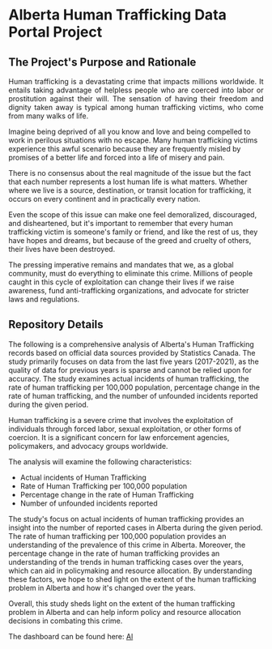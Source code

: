 # Alberta Human Trafficking Data Portal Project

##  The Project's Purpose and Rationale

<p align="justify">   
Human trafficking is a devastating crime that impacts millions worldwide. It entails taking advantage of helpless people who are coerced into labor or prostitution against their will. The sensation of having their freedom and dignity taken away is typical among human trafficking victims, who come from many walks of life.

Imagine being deprived of all you know and love and being compelled to work in perilous situations with no escape. Many human trafficking victims experience this awful scenario because they are frequently misled by promises of a better life and forced into a life of misery and pain.

There is no consensus about the real magnitude of the issue but the fact that each number represents a lost human life is what matters. Whether where we live is a source, destination, or transit location for trafficking, it occurs on every continent and in practically every nation.

Even the scope of this issue can make one feel demoralized, discouraged, and disheartened, but it's important to remember that every human trafficking victim is someone's family or friend, and like the rest of us, they have hopes and dreams, but because of the greed and cruelty of others, their lives have been destroyed.

The pressing imperative remains and mandates that we, as a global community, must do everything to eliminate this crime. Millions of people caught in this cycle of exploitation can change their lives if we raise awareness, fund anti-trafficking organizations, and advocate for stricter laws and regulations.



##  Repository Details

The following is a comprehensive analysis of Alberta's Human Trafficking records based on official data sources provided by Statistics Canada. The study primarily focuses on data from the last five years (2017-2021), as the quality of data for previous years is sparse and cannot be relied upon for accuracy. The study examines actual incidents of human trafficking, the rate of human trafficking per 100,000 population, percentage change in the rate of human trafficking, and the number of unfounded incidents reported during the given period.

Human trafficking is a severe crime that involves the exploitation of individuals through forced labor, sexual exploitation, or other forms of coercion. It is a significant concern for law enforcement agencies, policymakers, and advocacy groups worldwide.

The analysis will examine the following characteristics: 

* Actual incidents of Human Trafficking 
* Rate of Human Trafficking  per 100,000 population
* Percentage change in the rate of Human Trafficking 
* Number of unfounded incidents reported

The study's focus on actual incidents of human trafficking provides an insight into the number of reported cases in Alberta during the given period. The rate of human trafficking per 100,000 population provides an understanding of the prevalence of this crime in Alberta. Moreover, the percentage change in the rate of human trafficking provides an understanding of the trends in human trafficking cases over the years, which can aid in policymaking and resource allocation. By understanding these factors, we hope to shed light on the extent of the human trafficking problem in Alberta and how it's changed over the years.

Overall, this study sheds light on the extent of the human trafficking problem in Alberta and can help inform policy and resource allocation decisions in combating this crime.
  
The dashboard can be found here: [Al](https://albertahumantrafficking.streamlit.app/)

</p>
